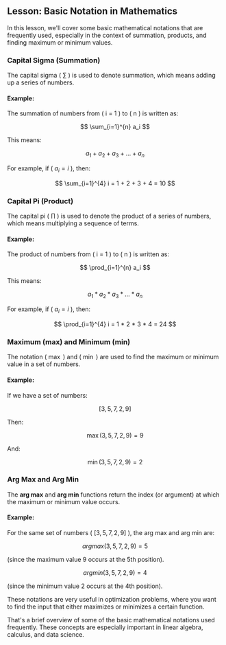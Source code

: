 
<script src="https://cdnjs.cloudflare.com/ajax/libs/mathjax/2.7.5/MathJax.js?config=TeX-MML-AM_CHTML" async></script>
<script type="text/x-mathjax-config">
MathJax.Hub.Config({
    tex2jax: {
        inlineMath: [['$','$'], ['\(','\)']],
        processEscapes: true
    }
});
</script>
## Lesson: Basic Notation in Mathematics

In this lesson, we'll cover some basic mathematical notations that are frequently used, especially in the context of summation, products, and finding maximum or minimum values.

### Capital Sigma (Summation)

The capital sigma \( $\sum$ \) is used to denote summation, which means adding up a series of numbers.

#### Example:

The summation of numbers from \( i = 1 \) to \( n \) is written as:

$$ \sum_{i=1}^{n} a_i $$

This means:

$$ a_1 + a_2 + a_3 + \dots + a_n $$

For example, if \( $a_i = i$ \), then:

$$ \sum_{i=1}^{4} i = 1 + 2 + 3 + 4 = 10 $$

### Capital Pi (Product)

The capital pi \( $\prod$ \) is used to denote the product of a series of numbers, which means multiplying a sequence of terms.

#### Example:

The product of numbers from \( i = 1 \) to \( n \) is written as:

$$ \prod_{i=1}^{n} a_i $$

This means:

$$ a_1*a_2 * a_3* \dots *a_n $$

For example, if \( $a_i = i$ \), then:

$$ \prod_{i=1}^{4} i = 1 * 2 * 3 * 4 = 24 $$

### Maximum (max) and Minimum (min)

The notation \( $\max$ \) and \( $\min$ \) are used to find the maximum or minimum value in a set of numbers.

#### Example:

If we have a set of numbers:

$$ [3, 5, 7, 2, 9] $$

Then:

$$ \max(3, 5, 7, 2, 9) = 9 $$

And:

$$ \min(3, 5, 7, 2, 9) = 2 $$

### Arg Max and Arg Min

The **arg max** and **arg min** functions return the index (or argument) at which the maximum or minimum value occurs.

#### Example:

For the same set of numbers \( $[3, 5, 7, 2, 9]$ \), the arg max and arg min are:

$$ 	argmax(3, 5, 7, 2, 9) = 5 $$ 

(since the maximum value 9 occurs at the 5th position).

$$ 	argmin(3, 5, 7, 2, 9) = 4 $$ 

(since the minimum value 2 occurs at the 4th position).

These notations are very useful in optimization problems, where you want to find the input that either maximizes or minimizes a certain function.

That's a brief overview of some of the basic mathematical notations used frequently. These concepts are especially important in linear algebra, calculus, and data science.

